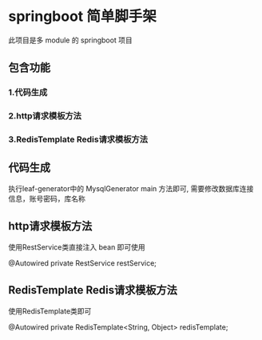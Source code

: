 # springboot 简单脚手架
此项目是多 module 的 springboot 项目

## 包含功能
### 1.代码生成
### 2.http请求模板方法
### 3.RedisTemplate Redis请求模板方法

## 代码生成

执行leaf-generator中的 MysqlGenerator main 方法即可,
需要修改数据库连接信息，账号密码，库名称

## http请求模板方法
使用RestService类直接注入 bean 即可使用

@Autowired
private RestService restService;

## RedisTemplate Redis请求模板方法
使用RedisTemplate类即可

@Autowired
    private RedisTemplate<String, Object> redisTemplate;


